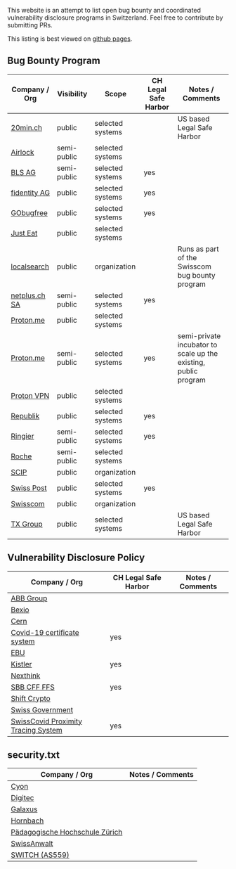 This website is an attempt to list open bug bounty and coordinated vulnerability disclosure programs in Switzerland. Feel free to contribute by submitting PRs.

This listing is best viewed on [github pages](https://antoinet.github.io/swiss-bugbounty-programs/).

## Bug Bounty Program
Company / Org | Visibility    | Scope        | CH Legal Safe Harbor | Notes / Comments
------------- | ------------- | ------------ | -------------------- | ----------------
[20min.ch](https://bugcrowd.com/twentyminuten) | public | selected systems | | US based Legal Safe Harbor
[Airlock](https://hackerone.com/airlock) | semi-public | selected systems |  |
[BLS AG](https://app.gobugfree.com/programs/bls/protected) | semi-public | selected systems | yes |
[fidentity AG](https://app.gobugfree.com/programs/fidentity) | public | selected systems | yes |
[GObugfree](https://app.gobugfree.com/programs/bbh) | public | selected systems | yes |
[Just Eat](https://www.just-eat.ch/bugbounty) | public | selected systems | |
[localsearch](https://www.swisscom.ch/en/about/security/bug-bounty.html) | public | organization | | Runs as part of the Swisscom bug bounty program
[netplus.ch SA](https://app.gobugfree.com/programs/netplus/protected) | semi-public | selected systems | yes |
[Proton.me](https://proton.me/blog/protonmail-bug-bounty-program) | public | selected systems | |
[Proton.me](https://www.bugbounty.ch/proton/) | semi-public | selected systems | yes | semi-private incubator to scale up the existing, public program
[Proton VPN](https://protonvpn.com/blog/bug-bounty-program/) | public | selected systems | |
[Republik](https://app.gobugfree.com/programs/republik) | public | selected systems | yes |
[Ringier](https://go.bugbounty.ch/programs) | semi-public | selected systems | yes |
[Roche](https://hackerone.com/roche) | semi-public | selected systems |  |
[SCIP](https://www.scip.ch/?bugbounty) | public | organization | |
[Swiss Post](https://www.post.ch/en/about-us/responsibility/swiss-post-bug-bounty) | public | selected systems | yes |
[Swisscom](https://www.swisscom.ch/en/about/security/bug-bounty.html) | public | organization | |
[TX Group](https://bugcrowd.com/tamedia) | public | selected systems | | US based Legal Safe Harbor

## Vulnerability Disclosure Policy
Company / Org | CH Legal Safe Harbor | Notes / Comments
------------- | -------------------- | ----------------
[ABB Group](https://global.abb/group/en/technology/cyber-security/alerts-and-notifications) |  |
[Bexio](https://www.bexio.com/en-CH/policies/responsible-disclosure-policy) |  |
[Cern](https://home.cern/sites/home.web.cern.ch/files/security.txt) |  |
[Covid-19 certificate system](https://www.ncsc.admin.ch/ncsc/en/home/dokumentation/covid-certificate-pst/infos.html) | yes |
[EBU](https://www.ebu.ch/about/contact-us/vulnerability-disclosure) |  |
[Kistler](https://www.kistler.com/en/vulnerability-disclosure-policy/) | yes |
[Nexthink](https://www.nexthink.com/responsible-disclosure-policy/) |  |
[SBB CFF FFS](https://company.sbb.ch/en/sbb-as-business-partner/services/vulnerability-disclosure-policy.html) | yes |
[Shift Crypto](https://shiftcrypto.ch/policies/bug-bounty-policy/) |  |
[Swiss Government](https://www.ncsc.admin.ch/ncsc/en/home/infos-fuer/infos-it-spezialisten/themen/schwachstelle-melden.html) |  |
[SwissCovid Proximity Tracing System](https://www.ncsc.admin.ch/ncsc/en/home/dokumentation/covid-public-security-test/infos.html) | yes |


## security.txt
Company / Org | Notes / Comments
------------- | ----------------
[Cyon](https://www.cyon.ch/.well-known/security.txt) |
[Digitec](https://www.digitec.ch/.well-known/security.txt) |
[Galaxus](https://www.galaxus.ch/.well-known/security.txt) |
[Hornbach](https://www.hornbach.ch/.well-known/security.txt) |
[Pädagogische Hochschule Zürich](https://phzh.ch/.well-known/security.txt) |
[SwissAnwalt](https://swissanwalt.ch/.well-known/security.txt) |
[SWITCH (AS559)](https://www.switch.ch/.well-known/security.txt) |
